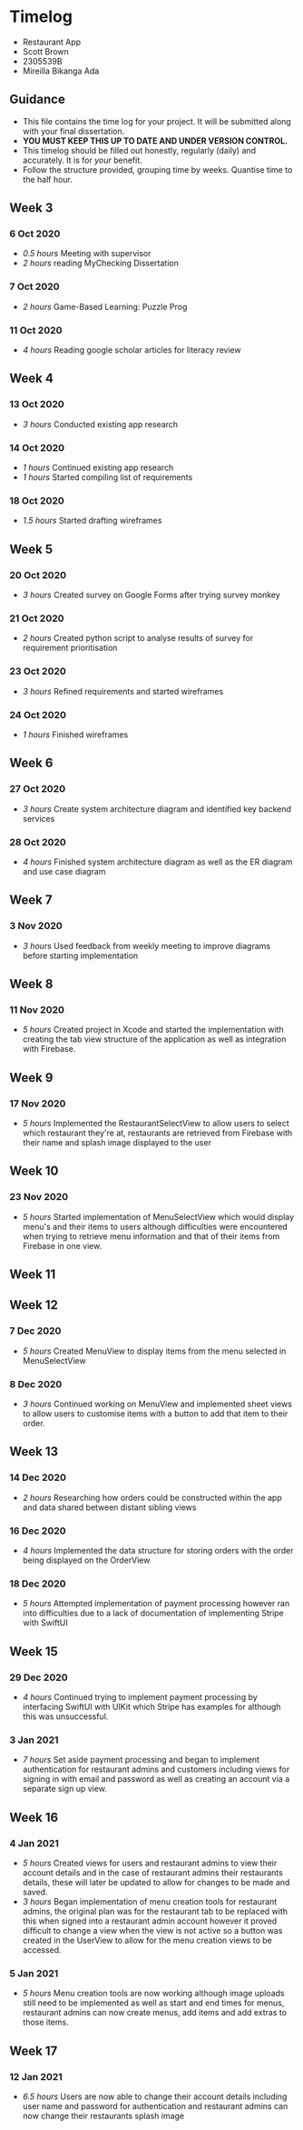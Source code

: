 # Timelog

-   Restaurant App
-   Scott Brown
-   2305539B
-   Mireilla Bikanga Ada

## Guidance

-   This file contains the time log for your project. It will be submitted along with your final dissertation.
-   **YOU MUST KEEP THIS UP TO DATE AND UNDER VERSION CONTROL.**
-   This timelog should be filled out honestly, regularly (daily) and accurately. It is for _your_ benefit.
-   Follow the structure provided, grouping time by weeks. Quantise time to the half hour.

## Week 3

### 6 Oct 2020

-   _0.5 hours_ Meeting with supervisor
-   _2 hours_ reading MyChecking Dissertation

### 7 Oct 2020

-   _2 hours_ Game-Based Learning: Puzzle Prog

### 11 Oct 2020

-   _4 hours_ Reading google scholar articles for literacy review

## Week 4

### 13 Oct 2020

-   _3 hours_ Conducted existing app research

### 14 Oct 2020

-   _1 hours_ Continued existing app research
-   _1 hours_ Started compiling list of requirements

### 18 Oct 2020

-   _1.5 hours_ Started drafting wireframes

## Week 5

### 20 Oct 2020

-   _3 hours_ Created survey on Google Forms after trying survey monkey

### 21 Oct 2020

-   _2 hours_ Created python script to analyse results of survey for requirement prioritisation

### 23 Oct 2020

-   _3 hours_ Refined requirements and started wireframes

### 24 Oct 2020

-   _1 hours_ Finished wireframes

## Week 6

### 27 Oct 2020

-   _3 hours_ Create system architecture diagram and identified key backend services

### 28 Oct 2020

-   _4 hours_ Finished system architecture diagram as well as the ER diagram and use case diagram

## Week 7

### 3 Nov 2020

-   _3 hours_ Used feedback from weekly meeting to improve diagrams before starting implementation

## Week 8

### 11 Nov 2020

-   _5 hours_ Created project in Xcode and started the implementation with creating the tab view structure of the application as well as integration with Firebase.

## Week 9

### 17 Nov 2020

-   _5 hours_ Implemented the RestaurantSelectView to allow users to select which restaurant they're at, restaurants are retrieved from Firebase with their name and splash image displayed to the user

## Week 10

### 23 Nov 2020

-   _5 hours_ Started implementation of MenuSelectView which would display menu's and their items to users although difficulties were encountered when trying to retrieve menu information and that of their items from Firebase in one view.

## Week 11

## Week 12

### 7 Dec 2020

-   _5 hours_ Created MenuView to display items from the menu selected in MenuSelectView

### 8 Dec 2020

-   _3 hours_ Continued working on MenuView and implemented sheet views to allow users to customise items with a button to add that item to their order.

## Week 13

### 14 Dec 2020

-   _2 hours_ Researching how orders could be constructed within the app and data shared between distant sibling views

### 16 Dec 2020

-   _4 hours_ Implemented the data structure for storing orders with the order being displayed on the OrderView

### 18 Dec 2020

-   _5 hours_ Attempted implementation of payment processing however ran into difficulties due to a lack of documentation of implementing Stripe with SwiftUI

## Week 15

### 29 Dec 2020

-   _4 hours_ Continued trying to implement payment processing by interfacing SwiftUI with UIKit which Stripe has examples for although this was unsuccessful.

### 3 Jan 2021

-   _7 hours_ Set aside payment processing and began to implement authentication for restaurant admins and customers including views for signing in with email and password as well as creating an account via a separate sign up view.

## Week 16

### 4 Jan 2021

-   _5 hours_ Created views for users and restaurant admins to view their account details and in the case of restaurant admins their restaurants details, these will later be updated to allow for changes to be made and saved.
-   _3 hours_ Began implementation of menu creation tools for restaurant admins, the original plan was for the restaurant tab to be replaced with this when signed into a restaurant admin account however it proved difficult to change a view when the view is not active so a button was created in the UserView to allow for the menu creation views to be accessed.

### 5 Jan 2021

-   _5 hours_ Menu creation tools are now working although image uploads still need to be implemented as well as start and end times for menus, restaurant admins can now create menus, add items and add extras to those items.

## Week 17

### 12 Jan 2021

-   _6.5 hours_ Users are now able to change their account details including user name and password for authentication and restaurant admins can now change their restaurants splash image
